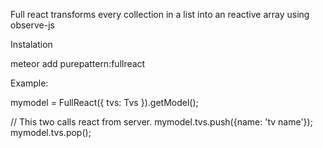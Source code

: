 Full react transforms every collection in a list into an reactive array
using observe-js

Instalation

meteor add purepattern:fullreact


Example:

mymodel = FullReact({
  tvs: Tvs
}).getModel();

// This two calls react from server.
mymodel.tvs.push({name: 'tv name'});
mymodel.tvs.pop();
